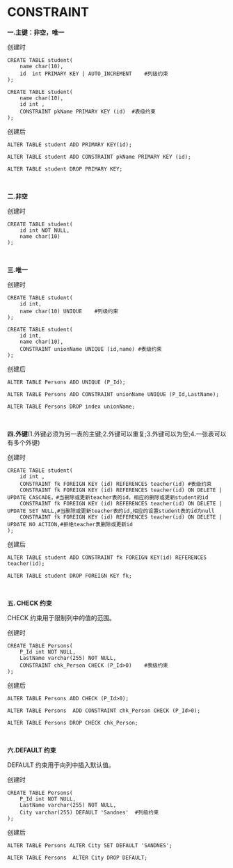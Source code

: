 # CONSTRAINT
		
**一.主键：非空，唯一**

创建时
```
CREATE TABLE student(
	name char(10),
	id  int PRIMARY KEY | AUTO_INCREMENT	#列级约束
);

CREATE TABLE student(
	name char(10),
	id int ,
	CONSTRAINT pkName PRIMARY KEY (id)  #表级约束
);
```

创建后	
	
```
ALTER TABLE student ADD PRIMARY KEY(id);
	
ALTER TABLE student ADD CONSTRAINT pkName PRIMARY KEY (id);
	
ALTER TABLE student DROP PRIMARY KEY;
```	
	
<br/>

**二.非空**

创建时

```
CREATE TABLE student(
	id int NOT NULL,
	name char(10)
);
```

<br/>

**三.唯一**

创建时

```
CREATE TABLE student(
	id int,
	name char(10) UNIQUE	#列级约束
);

CREATE TABLE student(
	id int,
	name char(10),
	CONSTRAINT unionName UNIQUE (id,name) #表级约束
);
```

创建后

```
ALTER TABLE Persons ADD UNIQUE (P_Id);

ALTER TABLE Persons ADD CONSTRAINT unionName UNIQUE (P_Id,LastName);

ALTER TABLE Persons DROP index unionName;
```

<br/>

**四.外键**(1.外键必须为另一表的主键;2.外键可以重复;3.外键可以为空;4.一张表可以有多个外键)

创建时

```
CREATE TABLE student(
	id int ,
	CONSTRAINT fk FOREIGN KEY (id) REFERENCES teacher(id) #表级约束
	CONSTRAINT fk FOREIGN KEY (id) REFERENCES teacher(id) ON DELETE | UPDATE CASCADE，#当删除或更新teacher表的id，相应的删除或更新student的id
	CONSTRAINT fk FOREIGN KEY (id) REFERENCES teacher(id) ON DELETE | UPDATE SET NULL,#当删除或更新teacher表的id,相应的设置student表的id为null
	CONSTRAINT fk FOREIGN KEY (id) REFERENCES teacher(id) ON DELETE | UPDATE NO ACTION,#拒绝teacher表删除或更新id
);
```

创建后

```
ALTER TABLE student ADD CONSTRAINT fk FOREIGN KEY(id) REFERENCES teacher(id);
	
ALTER TABLE student DROP FOREIGN KEY fk;
```	

<br/>

**五. CHECK 约束**

CHECK 约束用于限制列中的值的范围。

创建时

```
CREATE TABLE Persons(
	P_Id int NOT NULL,
	LastName varchar(255) NOT NULL,
	CONSTRAINT chk_Person CHECK (P_Id>0)	#表级约束
);
```

创建后

```
ALTER TABLE Persons ADD CHECK (P_Id>0);

ALTER TABLE Persons  ADD CONSTRAINT chk_Person CHECK (P_Id>0);

ALTER TABLE Persons DROP CHECK chk_Person;
```

<br/>

**六.DEFAULT 约束**
	
DEFAULT 约束用于向列中插入默认值。	

创建时

```
CREATE TABLE Persons(
	P_Id int NOT NULL,
	LastName varchar(255) NOT NULL,
	City varchar(255) DEFAULT 'Sandnes'  #列级约束
);
```

创建后

```
ALTER TABLE Persons ALTER City SET DEFAULT 'SANDNES';

ALTER TABLE Persons  ALTER City DROP DEFAULT;
```
